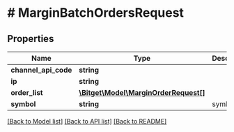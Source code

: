 # # MarginBatchOrdersRequest

## Properties

Name | Type | Description | Notes
------------ | ------------- | ------------- | -------------
**channel_api_code** | **string** |  | [optional]
**ip** | **string** |  | [optional]
**order_list** | [**\Bitget\Model\MarginOrderRequest[]**](MarginOrderRequest.md) |  | [optional]
**symbol** | **string** | symbol |

[[Back to Model list]](../../README.md#models) [[Back to API list]](../../README.md#endpoints) [[Back to README]](../../README.md)
